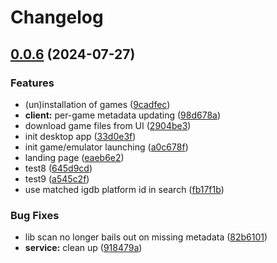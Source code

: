# Changelog

## [0.0.6](https://github.com/JMBeresford/retrom/compare/service-v0.0.5...service-v0.0.6) (2024-07-27)


### Features

* (un)installation of games ([9cadfec](https://github.com/JMBeresford/retrom/commit/9cadfecfda1d37772f421ede34d9635dea1f69a0))
* **client:** per-game metadata updating ([98d678a](https://github.com/JMBeresford/retrom/commit/98d678a7b92c42813734b7f921f7ebaba05ddd38))
* download game files from UI ([2904be3](https://github.com/JMBeresford/retrom/commit/2904be333986fc852f2221f33bd6595093dc565b))
* init desktop app ([33d0e3f](https://github.com/JMBeresford/retrom/commit/33d0e3f0f84e21acb1acceaccd86793b5fcd3d7e))
* init game/emulator launching ([a0c678f](https://github.com/JMBeresford/retrom/commit/a0c678fce30c7d85fbaea0a4d20441625abc9413))
* landing page ([eaeb6e2](https://github.com/JMBeresford/retrom/commit/eaeb6e2f44dd8696c88b9bd9c0b3702b4c7230cc))
* test8 ([645d9cd](https://github.com/JMBeresford/retrom/commit/645d9cd0195760425d4d61fcd8d6ebd6a125a92c))
* test9 ([a545c2f](https://github.com/JMBeresford/retrom/commit/a545c2fb1da97f884af64db53650dbec174df5dd))
* use matched igdb platform id in search ([fb17f1b](https://github.com/JMBeresford/retrom/commit/fb17f1b7292ca8c521a9af696fc2a5a320fe0703))


### Bug Fixes

* lib scan no longer bails out on missing metadata ([82b6101](https://github.com/JMBeresford/retrom/commit/82b6101b3f8c29e37efaa13926a6e9f1e46f19a1))
* **service:** clean up ([918479a](https://github.com/JMBeresford/retrom/commit/918479a3b0407dbdc47a1dbed824d8d6a16adb0e))
